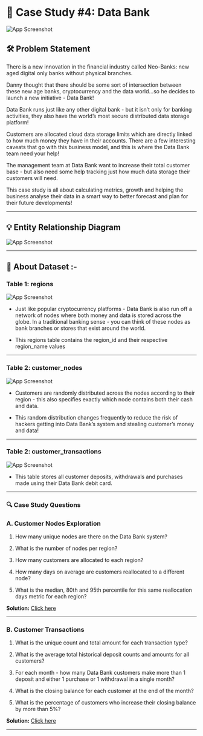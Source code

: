 # 🏦 Case Study #4: Data Bank


![App Screenshot](https://raw.githubusercontent.com/Akhand-p-singh/8-Week-SQL-Challenge/master/Images/Case%20Study%203.png)


## 🛠️ Problem Statement

There is a new innovation in the financial industry called Neo-Banks: new aged digital only banks without physical branches.

Danny thought that there should be some sort of intersection between these new age banks, cryptocurrency and the data world…so he decides to launch a new initiative - Data Bank!

Data Bank runs just like any other digital bank - but it isn’t only for banking activities, they also have the world’s most secure distributed data storage platform!

Customers are allocated cloud data storage limits which are directly linked to how much money they have in their accounts. There are a few interesting caveats that go with this business model, and this is where the Data Bank team need your help!

The management team at Data Bank want to increase their total customer base - but also need some help tracking just how much data storage their customers will need.

This case study is all about calculating metrics, growth and helping the business analyse their data in a smart way to better forecast and plan for their future developments!


---
## 💡 Entity Relationship Diagram

![App Screenshot](https://raw.githubusercontent.com/Akhand-p-singh/8-Week-SQL-Challenge/master/Images/er4.png)

---

## 💾  About Dataset :-

### Table 1: regions

![App Screenshot](https://raw.githubusercontent.com/Akhand-p-singh/8-Week-SQL-Challenge/master/Images/Table%20image/4.%20regions.png)

* Just like popular cryptocurrency platforms - Data Bank is also run off a network of nodes where both money and data is stored across the globe. In a traditional banking sense - you can think of these nodes as bank branches or stores that exist around the world.

* This regions table contains the region_id and their respective region_name values

--- 

### Table 2: customer_nodes

![App Screenshot](https://raw.githubusercontent.com/Akhand-p-singh/8-Week-SQL-Challenge/master/Images/Table%20image/4.%20customer_nodes.png)

* Customers are randomly distributed across the nodes according to their region - this also specifies exactly which node contains both their cash and data.

* This random distribution changes frequently to reduce the risk of hackers getting into Data Bank’s system and stealing customer’s money and data!

---

### Table 2: customer_transactions

![App Screenshot](https://raw.githubusercontent.com/Akhand-p-singh/8-Week-SQL-Challenge/master/Images/Table%20image/4.%20customer_transactions.png)

* This table stores all customer deposits, withdrawals and purchases made using their Data Bank debit card.

---

### 🔍 Case Study Questions


### A. Customer Nodes Exploration

1. How many unique nodes are there on the Data Bank system?

2. What is the number of nodes per region?

3. How many customers are allocated to each region?

4. How many days on average are customers reallocated to a different node?

5. What is the median, 80th and 95th percentile for this same reallocation days metric for each region?

<b>Solution:</b> [Click here](https://github.com/Akhand-p-singh/8-Week-SQL-Challenge/blob/master/Case%20Study%20%234%20-%20Data%20Bank/Solution/A.%20Customer%20Nodes%20Exploration.md)

--- 

### B. Customer Transactions


1. What is the unique count and total amount for each transaction type?

2. What is the average total historical deposit counts and amounts for all customers?

3. For each month - how many Data Bank customers make more than 1 deposit and either 1 purchase or 1 withdrawal in a single month?

4. What is the closing balance for each customer at the end of the month?

5. What is the percentage of customers who increase their closing balance by more than 5%?

<b>Solution:</b> [Click here](https://github.com/Akhand-p-singh/8-Week-SQL-Challenge/blob/master/Case%20Study%20%234%20-%20Data%20Bank/Solution/B.%20Customer%20Transactions.md)


---